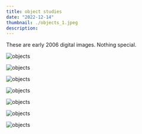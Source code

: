 ```yaml
---
title: object studies
date: "2022-12-14"
thumbnail: ./objects_1.jpeg
description:
---
```


These are early 2006 digital images. Nothing special.

<div class="kg-card kg-image-card kg-width-card">

![objects](./objects_1.jpeg)

</div>

<div class="kg-card kg-image-card kg-width-card">

![objects](./objects_2.jpeg)

</div>
<div class="kg-card kg-image-card kg-width-card">

![objects](./objects_3.jpeg)

</div>
<div class="kg-card kg-image-card kg-width-card">

![objects](./objects_4.jpeg)

</div>
<div class="kg-card kg-image-card kg-width-card">

![objects](./objects_5.jpeg)

</div>
<div class="kg-card kg-image-card kg-width-card">

![objects](./objects_6.jpeg)

</div>
<div class="kg-card kg-image-card kg-width-card">

![objects](./objects_7.jpeg)

</div>
